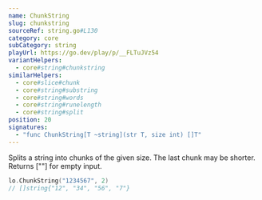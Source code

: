 ```yaml
---
name: ChunkString
slug: chunkstring
sourceRef: string.go#L130
category: core
subCategory: string
playUrl: https://go.dev/play/p/__FLTuJVz54
variantHelpers:
  - core#string#chunkstring
similarHelpers:
  - core#slice#chunk
  - core#string#substring
  - core#string#words
  - core#string#runelength
  - core#string#split
position: 20
signatures:
  - "func ChunkString[T ~string](str T, size int) []T"
---
```


Splits a string into chunks of the given size. The last chunk may be shorter. Returns [""] for empty input.

```go
lo.ChunkString("1234567", 2)
// []string{"12", "34", "56", "7"}
```


